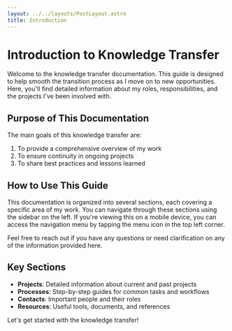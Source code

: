 ```yaml
---
layout: ../../layouts/PostLayout.astro
title: Introduction
---
```


# Introduction to Knowledge Transfer

Welcome to the knowledge transfer documentation. This guide is designed to help smooth the transition process as I move on to new opportunities. Here, you'll find detailed information about my roles, responsibilities, and the projects I've been involved with.

## Purpose of This Documentation

The main goals of this knowledge transfer are:

1. To provide a comprehensive overview of my work
2. To ensure continuity in ongoing projects
3. To share best practices and lessons learned

## How to Use This Guide

This documentation is organized into several sections, each covering a specific area of my work. You can navigate through these sections using the sidebar on the left. If you're viewing this on a mobile device, you can access the navigation menu by tapping the menu icon in the top left corner.

Feel free to reach out if you have any questions or need clarification on any of the information provided here.

## Key Sections

- **Projects**: Detailed information about current and past projects
- **Processes**: Step-by-step guides for common tasks and workflows
- **Contacts**: Important people and their roles
- **Resources**: Useful tools, documents, and references

Let's get started with the knowledge transfer!
